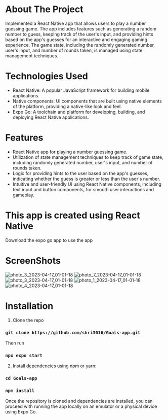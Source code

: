 # About The Project
Implemented a React Native app that allows users to play a number guessing game. The app includes features such as generating a random number to guess, keeping track of the user's input, and providing hints based on the app's guesses for an interactive and engaging gaming experience. The game state, including the randomly generated number, user's input, and number of rounds taken, is managed using state management techniques.

# Technologies Used
* React Native: A popular JavaScript framework for building mobile applications.
* Native components: UI components that are built using native elements of the        platform, providing a native-like look and feel.
* Expo Go: A toolchain and platform for developing, building, and deploying React Native applications.

# Features
* React Native app for playing a number guessing game.
* Utilization of state management techniques to keep track of game state, including randomly generated number, user's input, and number of rounds taken.
* Logic for providing hints to the user based on the app's guesses, indicating        whether the guess is greater or less than the user's number.
* Intuitive and user-friendly UI using React Native components, including text input   and button components, for smooth user interactions and gameplay.

# This app is created using React Native
Download the expo go app to use the app


# ScreenShots
![photo_3_2023-04-17_01-01-18](https://user-images.githubusercontent.com/86157858/232337817-34d4ad8f-0136-450f-8dfd-bf4431bfe141.jpg)
![photo_7_2023-04-17_01-01-18](https://user-images.githubusercontent.com/86157858/232337766-df8b5680-b423-4f78-ae47-8e5cffb2f517.jpg)
![photo_3_2023-04-17_01-01-18](https://user-images.githubusercontent.com/86157858/232337771-bc664bf0-9df0-4124-9562-7da1bb5542ea.jpg)
![photo_1_2023-04-17_01-01-18](https://user-images.githubusercontent.com/86157858/232337774-49b88bf6-3c31-49fb-b98c-1f1fbb248b98.jpg)
![photo_4_2023-04-17_01-01-18](https://user-images.githubusercontent.com/86157858/232337776-9a6bba13-6c36-4436-97bb-910c98163a49.jpg)



# Installation
1. Clone the repo
### `git clone https://github.com/shri3016/Goals-app.git`

Then run
### `npx expo start`

2. Install dependencies using npm or yarn:
### `cd Goals-app`
### `npm install`

Once the repository is cloned and dependencies are installed, you can proceed with running the app locally on an emulator or a physical device using Expo Go.

